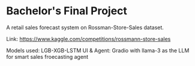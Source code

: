 # Bachelor's Final Project
A retail sales forecast system on Rossman-Store-Sales dataset.

Link:
https://www.kaggle.com/competitions/rossmann-store-sales

Models used: LGB-XGB-LSTM
UI & Agent: Gradio with llama-3 as the LLM for smart sales froecasting agent
